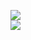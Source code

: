 [![](https://img.shields.io/badge/Made%20With-Github%20Spray-lightgrey.svg?style=for-the-badge&logo=github)](https://github.com/Annihil/github-spray#2117)  
[![](https://i.imgur.com/2DrTn0Z.gif)](https://github.com/Annihil/github-spray)